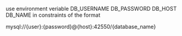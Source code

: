 use environment veriable DB_USERNAME DB_PASSWORD DB_HOST DB_NAME in constraints of the format

mysql://{user}:{password}@{host}:42550/{database_name}
